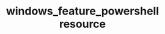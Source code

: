 ---
resource_reference: true
common_resource_functionality_multiple_packages: false
properties_shortcode: 
resources_common_guards: true
resources_common_notification: true
resources_common_properties: true
title: windows_feature_powershell resource
resource: windows_feature_powershell
aliases:
- "/resource_windows_feature_powershell.html"
menu:
  infra:
    title: windows_feature_powershell
    identifier: chef_infra/cookbook_reference/resources/windows_feature_powershell
      windows_feature_powershell
    parent: chef_infra/cookbook_reference/resources
resource_description_list:
- markdown: 'Use the **windows_feature_powershell** resource to add, remove, or

    entirely delete Windows features and roles using PowerShell. This

    resource offers significant speed benefits over the

    [windows_feature_dism](/resources/windows_feature_dism/) resource,

    but requires installation of the Remote Server Administration Tools on

    non-server releases of Windows.'
resource_new_in: '14.0'
syntax_full_code_block: |-
  windows_feature_powershell 'name' do
    all                   true, false # default value: false
    feature_name          Array, String # default value: 'name' unless specified
    management_tools      true, false # default value: false
    source                String
    timeout               Integer # default value: 600
    action                Symbol # defaults to :install if not specified
  end
syntax_properties_list: 
syntax_full_properties_list:
- "`windows_feature_powershell` is the resource."
- "`name` is the name given to the resource block."
- "`action` identifies which steps Chef Infra Client will take to bring the node into
  the desired state."
- "`all`, `feature_name`, `management_tools`, `source`, and `timeout` are the properties
  available to this resource."
actions_list:
  :delete:
    markdown: Delete a Windows role / feature from the image using PowerShell.
  :install:
    markdown: Default. Install a Windows role / feature using PowerShell.
  :remove:
    markdown: Remove a Windows role / feature using PowerShell.
  :nothing:
    shortcode: resources_common_actions_nothing.md
properties_list:
- property: all
  ruby_type: true, false
  required: false
  default_value: 'false'
  description_list:
  - markdown: Install all subfeatures. When set to `true`, this is the equivalent
      of specifying the `-InstallAllSubFeatures` switch with `Add-WindowsFeature`.
- property: feature_name
  ruby_type: Array, String
  required: false
  default_value: The resource block's name
  description_list:
  - markdown: The name of the feature(s) or role(s) to install if they differ from
      the resource block's name.
- property: management_tools
  ruby_type: true, false
  required: false
  default_value: 'false'
  description_list:
  - markdown: Install all applicable management tools for the roles, role services,
      or features.
- property: source
  ruby_type: String
  required: false
  description_list:
  - markdown: Specify a local repository for the feature install.
- property: timeout
  ruby_type: Integer
  required: false
  default_value: '600'
  description_list:
  - markdown: Specifies a timeout (in seconds) for the feature installation.
examples: |
  **Add the SMTP Server feature**:

  ```ruby
  windows_feature_powershell "smtp-server" do
    action :install
    all true
  end
  ```

  **Install multiple features using one resource**:

  ```ruby
  windows_feature_powershell ['Web-Asp-Net45', 'Web-Net-Ext45'] do
    action :install
  end
  ```

  **Install the Network Policy and Access Service feature**:

  ```ruby
  windows_feature_powershell 'NPAS' do
    action :install
    management_tools true
  end
  ```
---